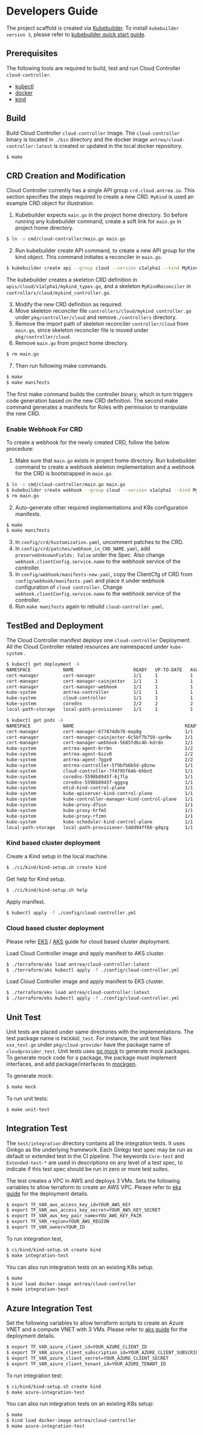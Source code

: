 # Developers Guide

The project scaffold is created via [Kubebuilder](https://github.com/kubernetes-sigs/kubebuilder).
To install `kubebuilder version 3`, please refer to
[kubebuilder quick start guide](https://book.kubebuilder.io/quick-start.html#installation).

## Prerequisites

The following tools are required to build, test and run Cloud Controller
`cloud-controller`.

- [kubectl](https://kubernetes.io/docs/tasks/tools/install-kubectl/)
- [docker](https://docs.docker.com/install/)
- [kind](https://kind.sigs.k8s.io/docs/user/quick-start/)

## Build

Build Cloud Controller `cloud-controller` image. The `cloud-controller` binary is
located in `./bin` directory and the docker image `antrea/cloud-controller:latest`
is created or updated in the local docker repository.

```bash
$ make
```

## CRD Creation and Modification

Cloud Controller currently has a single API group `crd.cloud.antrea.io`. This
section specifies the steps required to create a new CRD. `MyKind` is used an
example CRD object for illustration.

1. Kubebuilder expects `main.go` in the project home directory. So before
   running any kubebuilder command, create a soft link for `main.go` in project
   home directory.

```bash
$ ln -s cmd/cloud-controller/main.go main.go
```

2. Run kubebuilder create API command, to create a new API group for the kind
   object. This command initiates a reconciler in `main.go`.

```bash
$ kubebuilder create api --group cloud --version v1alpha1 --kind MyKind
```

The kubebuilder creates a skeleton CRD definition in
`apis/cloud/v1alpha1/mykind_types.go`, and a skeleton `MyKindReconciler` in
`controllers/cloud/mykind_controller.go`.

3. Modify the new CRD definition as required.
4. Move skeleton reconciler file `controllers/cloud/mykind_controller.go` under
   `pkg/controller/cloud` and remove`./controllers` directory.
5. Remove the import path of skeleton reconciler `controller/cloud` from
   `main.go`, since skeleton reconciler file is moved under
   `pkg/controller/cloud`.
6. Remove `main.go` from project home directory.

```bash
$ rm main.go
```

7. Then run following make commands.

```bash
$ make
$ make manifests
```

The first make command builds the controller binary, which in turn triggers code
generation based on the new CRD definition. The second make command generates a
manifests for Roles with permission to manipulate the new CRD.

### Enable Webhook For CRD

To create a webhook for the newly created CRD, follow the below procedure:

1. Make sure that `main.go` exists in project home directory. Run kubebuilder
   command to create a webhook skeleton implementation and a webhook for the CRD
   is bootstrapped in `main.go`.

```bash
$ ln -s cmd/cloud-controller/main.go main.go
$ kubebuilder create webhook --group cloud --version v1alpha1 --kind MyKind --defaulting --programmatic-validation
$ rm main.go
```

2. Auto-generate other required implementations and K8s configuration manifests.

```bash
$ make
$ make manifests
```

3. In `config/crd/kustomization.yaml`, uncomment patches to the CRD.
4. In `config/crd/patches/webhook_in_CRD_NAME.yaml`, add
   `preserveUnknownFields: False` under the Spec. Also change
   `webhook.clientConfig.service.name` to the webhook service of the controller.
5. In `config/webhook/manifests-new.yaml`, copy the ClientCfg of CRD from
   `config/webhook/manifests.yaml` and place it under webhook configuration of
   `cloud controller`. Change `webhook.clientConfig.service.name` to the webhook
   service of the controller.
6. Run `make manifests` again to rebuild `cloud-controller.yaml`.

## TestBed and Deployment

The Cloud Controller manifest deploys one `cloud-controller` Deployment.
All the Cloud Controller related resources are namespaced under `kube-system`
.

```bash
$ kubectl get deployment -A
NAMESPACE            NAME                      READY   UP-TO-DATE   AVAILABLE   AGE
cert-manager         cert-manager              1/1     1            1           41m
cert-manager         cert-manager-cainjector   1/1     1            1           41m
cert-manager         cert-manager-webhook      1/1     1            1           41m
kube-system          antrea-controller         1/1     1            1           41m
kube-system          cloud-controller          1/1     1            1           40m
kube-system          coredns                   2/2     2            2           43m
local-path-storage   local-path-provisioner    1/1     1            1           43m

$ kubectl get pods -A 
NAMESPACE            NAME                                         READY   STATUS    RESTARTS   AGE
cert-manager         cert-manager-677874db78-mxp8g                1/1     Running   0          42m
cert-manager         cert-manager-cainjector-6c5bf7b759-spn9w     1/1     Running   0          42m
cert-manager         cert-manager-webhook-5685fdbc4b-kdrdn        1/1     Running   0          42m
kube-system          antrea-agent-6rrbn                           2/2     Running   0          42m
kube-system          antrea-agent-6szv8                           2/2     Running   0          42m
kube-system          antrea-agent-7ggx9                           2/2     Running   0          42m
kube-system          antrea-controller-5f9bfb6b5d-p8znw           1/1     Running   0          37m
kube-system          cloud-controller-7f4795f64b-6hbn5            1/1     Running   0          33m
kube-system          coredns-5598b8945f-6j7lp                     1/1     Running   0          43m
kube-system          coredns-5598b8945f-qggsg                     1/1     Running   0          43m
kube-system          etcd-kind-control-plane                      1/1     Running   0          44m
kube-system          kube-apiserver-kind-control-plane            1/1     Running   0          44m
kube-system          kube-controller-manager-kind-control-plane   1/1     Running   0          44m
kube-system          kube-proxy-d7ssn                             1/1     Running   0          43m
kube-system          kube-proxy-hrfm5                             1/1     Running   0          43m
kube-system          kube-proxy-rfzmn                             1/1     Running   0          43m
kube-system          kube-scheduler-kind-control-plane            1/1     Running   0          44m
local-path-storage   local-path-provisioner-5ddd94ff66-gdqzg      1/1     Running   0          43m
```

### Kind based cluster deployment

Create a Kind setup in the local machine.

```bash
$ ./ci/kind/kind-setup.sh create kind
```

Get help for Kind setup.

```bash
$ ./ci/kind/kind-setup.sh help
````

Apply manifest.

```bash
$ kubectl apply -f ./config/cloud-controller.yml
``` 

### Cloud based cluster deployment

Please refer [EKS](eks-installation.md) / [AKS](aks-installation.md) guide for
cloud based cluster deployment.

Load Cloud Controller image and apply manifest to AKS cluster.

```bash
$ ./terraform/aks load antrea/cloud-controller:latest
$ ./terraform/aks kubectl apply -f ./config/cloud-controller.yml
```

Load Cloud Controller image and apply manifest to EKS cluster.

```bash
$ ./terraform/eks load antrea/cloud-controller:latest
$ ./terraform/eks kubectl apply -f ./config/cloud-controller.yml
```

## Unit Test

Unit tests are placed under same directories with the implementations. The test
package name is `PACKAGE_test`. For instance, the unit test files `xxx_test.go`
under `pkg/cloud-provider` have the package name of `cloudprovider_test`. Unit
tests uses [go mock](https://github.com/golang/mock) to generate mock packages.
To generate mock code for a package, the package must implement interfaces, and
add package/interfaces to [mockgen](../hack/mockgen.sh).

To generate mock:

```bash
$ make mock
```

To run unit tests:

```bash
$ make unit-test
```

## Integration Test

The `test/integration` directory contains all the integration tests. It uses
Ginkgo as the underlying framework. Each Ginkgo test spec may be run as default
or extended test in the CI pipeline. The keywords `Core-test` and
`Extended-test-*` are used in descriptions on any level of a test spec, to
indicate if this test spec should be run in zero or more test suites.

The test creates a VPC in AWS and deploys 3 VMs. Sets the following variables to
allow terraform to create an AWS VPC. Please refer to [eks guide](eks-installation.md)
for the deployment details.

```bash
$ export TF_VAR_aws_access_key_id=YOUR_AWS_KEY
$ export TF_VAR_aws_access_key_secret=YOUR_AWS_KEY_SECRET
$ export TF_VAR_aws_key_pair_name=YOU_AWS_KEY_PAIR
$ export TF_VAR_region=YOUR_AWS_REGION
$ export TF_VAR_owner=YOUR_ID
```

To run integration test,

```bash
$ ci/kind/kind-setup.sh create kind
$ make integration-test
```

You can also run integration tests on an existing K8s setup.

```bash
$ make
$ kind load docker-image antrea/cloud-controller
$ make integration-test
```

## Azure Integration Test

Set the following variables to allow terraform scripts to create an Azure VNET
and a compute VNET with 3 VMs. Please refer to [aks guide](aks-installation.md)
for the deployment details.

```bash
$ export TF_VAR_azure_client_id=YOUR_AZURE_CLIENT_ID
$ export TF_VAR_azure_client_subscription_id=YOUR_AZURE_CLIENT_SUBSCRIPTION_ID
$ export TF_VAR_azure_client_secret=YOUR_AZURE_CLIENT_SECRET
$ export TF_VAR_azure_client_tenant_id=YOUR_AZURE_TENANT_ID
```

To run integration test:

```bash
$ ci/kind/kind-setup.sh create kind
$ make azure-integration-test
```

You can also run integration tests on an existing K8s setup:

```bash
$ make
$ kind load docker-image antrea/cloud-controller
$ make azure-integration-test
```
